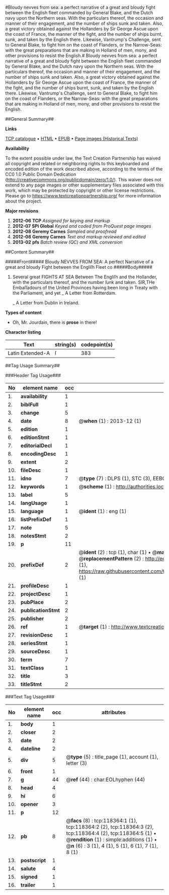 #Bloudy nevves from sea: a perfect narrative of a great and bloudy fight between the English fleet commanded by General Blake, and the Dutch navy upon the Northern seas. With the particulars thereof, the occasion and manner of their engagement, and the number of ships sunk and taken. Also, a great victory obtained against the Hollanders by Sir George Ascue upon the coast of France, the manner of the fight, and the number of ships burnt, sunk, and taken by the English there. Likewise, Vantrump's Challenge, sent to General Blake, to fight him on the coast of Flanders, or the Narrow-Seas: with the great preparations that are making in Holland of men, mony, and other provisions to resist the English.#
Bloudy nevves from sea: a perfect narrative of a great and bloudy fight between the English fleet commanded by General Blake, and the Dutch navy upon the Northern seas. With the particulars thereof, the occasion and manner of their engagement, and the number of ships sunk and taken. Also, a great victory obtained against the Hollanders by Sir George Ascue upon the coast of France, the manner of the fight, and the number of ships burnt, sunk, and taken by the English there. Likewise, Vantrump's Challenge, sent to General Blake, to fight him on the coast of Flanders, or the Narrow-Seas: with the great preparations that are making in Holland of men, mony, and other provisions to resist the English.

##General Summary##

**Links**

[TCP catalogue](http://www.ota.ox.ac.uk/tcp/)  • 
[HTML](http://tei.it.ox.ac.uk/tcp/Texts-HTML/free/A76/A76899.html)  • 
[EPUB](http://tei.it.ox.ac.uk/tcp/Texts-EPUB/free/A76/A76899.epub) • 
[Page images (Historical Texts)](https://historicaltexts.jisc.ac.uk/eebo-99866102e)

**Availability**

To the extent possible under law, the Text Creation Partnership has waived all copyright and related or neighboring rights to this keyboarded and encoded edition of the work described above, according to the terms of the CC0 1.0 Public Domain Dedication (http://creativecommons.org/publicdomain/zero/1.0/). This waiver does not extend to any page images or other supplementary files associated with this work, which may be protected by copyright or other license restrictions. Please go to https://www.textcreationpartnership.org/ for more information about the project.

**Major revisions**

1. __2012-06__ __TCP__ *Assigned for keying and markup*
1. __2012-07__ __SPi Global__ *Keyed and coded from ProQuest page images*
1. __2012-08__ __Geremy Carnes__ *Sampled and proofread*
1. __2012-08__ __Geremy Carnes__ *Text and markup reviewed and edited*
1. __2013-02__ __pfs__ *Batch review (QC) and XML conversion*

##Content Summary##

#####Front#####
Bloudy NEVVES FROM SEA: A perfect Narrative of a great and bloudy Fight between the Engliſh Fleet co
#####Body#####

1. Several great FIGHTS AT SEA Between The Engliſh and the Hollander, with the particulars thereof, and the number ſunk and taken.
SIR,THe Embaſſadours of the United Provinces having been long in Treaty with the Parliament, and yet
    _ A Letter from Rotterdam.

    _ A Letter from Dublin in Ireland.

**Types of content**

  * Oh, Mr. Jourdain, there is **prose** in there!

**Character listing**


|Text|string(s)|codepoint(s)|
|---|---|---|
|Latin Extended-A|ſ|383|

##Tag Usage Summary##

###Header Tag Usage###

|No|element name|occ|attributes|
|---|---|---|---|
|1.|__availability__|1||
|2.|__biblFull__|1||
|3.|__change__|5||
|4.|__date__|8| @__when__ (1) : 2013-12 (1)|
|5.|__edition__|1||
|6.|__editionStmt__|1||
|7.|__editorialDecl__|1||
|8.|__encodingDesc__|1||
|9.|__extent__|2||
|10.|__fileDesc__|1||
|11.|__idno__|7| @__type__ (7) : DLPS (1), STC (3), EEBO-CITATION (1), PROQUEST (1), VID (1)|
|12.|__keywords__|1| @__scheme__ (1) : http://authorities.loc.gov/ (1)|
|13.|__label__|5||
|14.|__langUsage__|1||
|15.|__language__|1| @__ident__ (1) : eng (1)|
|16.|__listPrefixDef__|1||
|17.|__note__|5||
|18.|__notesStmt__|2||
|19.|__p__|11||
|20.|__prefixDef__|2| @__ident__ (2) : tcp (1), char (1)  •  @__matchPattern__ (2) : ([0-9\-]+):([0-9IVX]+) (1), (.+) (1)  •  @__replacementPattern__ (2) : http://eebo.chadwyck.com/downloadtiff?vid=$1&page=$2 (1), https://raw.githubusercontent.com/textcreationpartnership/Texts/master/tcpchars.xml#$1 (1)|
|21.|__profileDesc__|1||
|22.|__projectDesc__|1||
|23.|__pubPlace__|2||
|24.|__publicationStmt__|2||
|25.|__publisher__|2||
|26.|__ref__|1| @__target__ (1) : http://www.textcreationpartnership.org/docs/. (1)|
|27.|__revisionDesc__|1||
|28.|__seriesStmt__|1||
|29.|__sourceDesc__|1||
|30.|__term__|7||
|31.|__textClass__|1||
|32.|__title__|3||
|33.|__titleStmt__|2||


###Text Tag Usage###

|No|element name|occ|attributes|
|---|---|---|---|
|1.|__body__|1||
|2.|__closer__|2||
|3.|__date__|2||
|4.|__dateline__|2||
|5.|__div__|5| @__type__ (5) : title_page (1), account (1), letter (3)|
|6.|__front__|1||
|7.|__g__|44| @__ref__ (44) : char:EOLhyphen (44)|
|8.|__head__|4||
|9.|__hi__|6||
|10.|__opener__|3||
|11.|__p__|12||
|12.|__pb__|8| @__facs__ (8) : tcp:118364:1 (1), tcp:118364:2 (2), tcp:118364:3 (2), tcp:118364:4 (2), tcp:118364:5 (1)  •  @__rendition__ (1) : simple:additions (1)  •  @__n__ (6) : 3 (1), 4 (1), 5 (1), 6 (1), 7 (1), 8 (1)|
|13.|__postscript__|1||
|14.|__salute__|4||
|15.|__signed__|1||
|16.|__trailer__|1||
